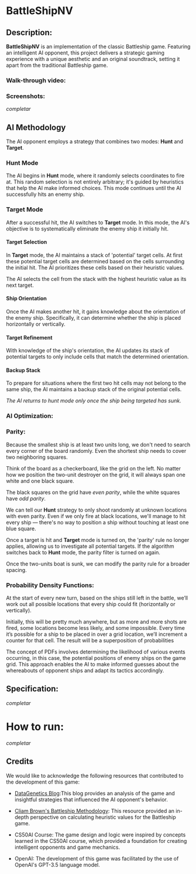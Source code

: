 # BattleShipNV 

## Description: 

**BattleShipNV** is an implementation of the classic Battleship game. Featuring an intelligent AI opponent, this project delivers a strategic gaming experience with a unique aesthetic and an original soundtrack, setting it apart from the traditional Battleship game. 

### Walk-through video:

### Screenshots: 

*completar*


## AI Methodology

The AI opponent employs a strategy that combines two modes: **Hunt** and **Target**. 

### Hunt Mode

The AI begins in **Hunt** mode, where it randomly selects coordinates to fire at. This random selection is not entirely arbitrary; it's guided by heuristics that help the AI make informed choices. This mode continues until the AI successfully hits an enemy ship.

### Target Mode

After a successful hit, the AI switches to **Target** mode. In this mode, the AI's objective is to systematically eliminate the enemy ship it initially hit.

#### Target Selection

In **Target** mode, the AI maintains a stack of 'potential' target cells. At first these potential target cells are determined based on the cells surrounding the initial hit. The AI prioritizes these cells based on their heuristic values.

The AI selects the cell from the stack with the highest heuristic value as its next target. 

#### Ship Orientation

Once the AI makes another hit, it gains knowledge about the orientation of the enemy ship. Specifically, it can determine whether the ship is placed horizontally or vertically.

#### Target Refinement

With knowledge of the ship's orientation, the AI updates its stack of potential targets to only include cells that match the determined orientation.

#### Backup Stack

To prepare for situations where the first two hit cells may not belong to the same ship, the AI maintains a backup stack of the original potential cells.

*The AI ​​returns to hunt mode only once the ship being targeted has sunk.*

### AI Optimization: 

### Parity: 

Because the smallest ship is at least two units long, we don't need to search every corner of the board randomly. Even the shortest ship needs to cover two neighboring squares.

Think of the board as a checkerboard, like the grid on the left. No matter how we position the two-unit destroyer on the grid, it will always span one white and one black square.

The black squares on the grid have _even parity_, while the white squares have _odd parity_.

We can tell our **Hunt** strategy to only shoot randomly at unknown locations with even parity. Even if we only fire at black locations, we'll manage to hit every ship — there's no way to position a ship without touching at least one blue square.

Once a target is hit and **Target** mode is turned on, the 'parity' rule no longer applies, allowing us to investigate all potential targets. If the algorithm switches back to **Hunt** mode, the parity filter is turned on again.

Once the two-units boat is sunk, we can modify the parity rule for a broader spacing. 

### Probability Density Functions: 

At the start of every new turn, based on the ships still left in the battle, we’ll work out all possible locations that every ship could fit (horizontally or vertically).

Initially, this will be pretty much anywhere, but as more and more shots are fired, some locations become less likely, and some impossible. Every time it’s possible for a ship to be placed in over a grid location, we’ll increment a counter for that cell. The result will be a superposition of probabilities

The concept of PDFs involves determining the likelihood of various events occurring, in this case, the potential positions of enemy ships on the game grid. This approach enables the AI to make informed guesses about the whereabouts of opponent ships and adapt its tactics accordingly.



## Specification:

*completar*

# How to run:

*completar*

## Credits

We would like to acknowledge the following resources that contributed to the development of this game:

- [DataGenetics Blog](http://www.datagenetics.com/blog/december32011/):This blog provides an analysis of the game and insightful strategies that influenced the AI opponent's behavior.

- [Cliam Brown's Battleship Methodology](https://cliambrown.com/battleship/methodology.php): This resource provided an in-depth perspective on calculating heuristic values for the Battleship game.

- CS50AI Course: The game design and logic were inspired by concepts learned in the CS50AI course, which provided a foundation for creating intelligent opponents and game mechanics.

- OpenAI: The development of this game was facilitated by the use of OpenAI's GPT-3.5 language model.
